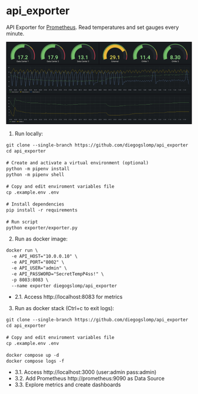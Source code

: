 # api_exporter

API Exporter for [Prometheus](https://prometheus.io/). Read temperatures and set gauges every minute.

<p align="center">
  <img src="https://raw.githubusercontent.com/diegogslomp/api_exporter/master/docker/img.png" style="max-height: 440px;"/>
</p>


1. Run locally:
```
git clone --single-branch https://github.com/diegogslomp/api_exporter
cd api_exporter

# Create and activate a virtual environment (optional)
python -m pipenv install
python -m pipenv shell

# Copy and edit enviroment variables file
cp .example.env .env

# Install dependencies
pip install -r requirements

# Run script
python exporter/exporter.py
```

2. Run as docker image:
```
docker run \
  -e API_HOST="10.0.0.10" \
  -e API_PORT="8002" \
  -e API_USER="admin" \
  -e API_PASSWORD="SecretTempP4ss!" \
  -p 8083:8083 \
  --name exporter diegogslomp/api_exporter
```

- 2.1. Access http://localhost:8083 for metrics


3. Run as docker stack (Ctrl+c to exit logs):
```
git clone --single-branch https://github.com/diegogslomp/api_exporter
cd api_exporter

# Copy and edit enviroment variables file
cp .example.env .env

docker compose up -d
docker compose logs -f
```

- 3.1. Access http://localhost:3000 (user:admin pass:admin)
- 3.2. Add Prometheus http://prometheus:9090 as Data Source
- 3.3. Explore metrics and create dashboards
